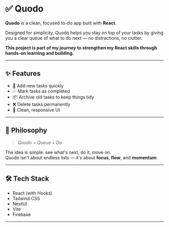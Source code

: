 # ✅ Quodo

**Quodo** is a clean, focused to-do app built with **React**.  

Designed for simplicity, Quodo helps you stay on top of your tasks by giving you a clear queue of what to do next — no distractions, no clutter.

**This project is part of my journey to strengthen my React skills through hands-on learning and building.**

---

## ✨ Features

- 📌 Add new tasks quickly
- ✅ Mark tasks as completed
- 📦 Archive old tasks to keep things tidy
- ❌ Delete tasks permanently
- 📱 Clean, responsive UI

---

## 🎯 Philosophy

> *Quodo* = *Queue* + *Do*

The idea is simple: see what's next, do it, move on.  
Quodo isn't about endless lists — it's about **focus**, **flow**, and **momentum**.

---

## 🛠 Tech Stack

- React (with Hooks)
- Tailwind CSS
- NextUI
- Vite
- Firebase

---